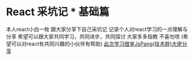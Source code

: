 # React 采坑记 * 基础篇
本人react小白一枚 跟大家分享下自己采坑记  记录个人对react学习的一点理解与分享  希望可以跟大家共同学习，共同进步，共同探讨    大家多多指教  不喜勿喷  (希望可以对react有共同兴趣的小伙伴有帮助)
[此次学习借鉴JsPang(技术胖)大佬分享](http://www.jspang.com/posts/)